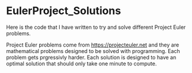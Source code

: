 # EulerProject_Solutions
Here is the code that I have written to try and solve different Project Euler problems.

Project Euler problems come from https://projecteuler.net and they are mathematical problems designed to be solved with programming. Each problem gets prgressivly harder. Each solution is designed to have an optimal solution that should only take one minute to compute. 
